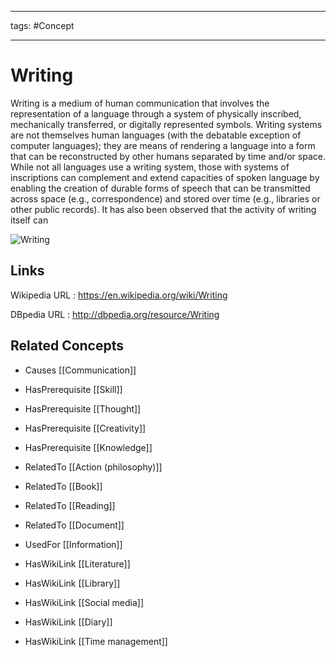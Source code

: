 




---

tags: #Concept

---
# Writing


Writing is a medium of human communication that involves the representation of a language through a system of physically inscribed, mechanically transferred, or digitally represented symbols. Writing systems are not themselves human languages (with the debatable exception of computer languages); they are means of rendering a language into a form that can be reconstructed by other humans separated by time and/or space. While not all languages use a writing system, those with systems of inscriptions can complement and extend capacities of spoken language by enabling the creation of durable forms of speech that can be transmitted across space (e.g., correspondence) and stored over time (e.g., libraries or other public records). It has also been observed that the activity of writing itself can

![Writing](http://commons.wikimedia.org/wiki/Special:FilePath/Rosetta_Stone.jpg?width=300)


## Links


Wikipedia URL : https://en.wikipedia.org/wiki/Writing

DBpedia URL : http://dbpedia.org/resource/Writing


## Related Concepts


- Causes [[Communication]]

- HasPrerequisite [[Skill]]

- HasPrerequisite [[Thought]]

- HasPrerequisite [[Creativity]]

- HasPrerequisite [[Knowledge]]

- RelatedTo [[Action (philosophy)]]

- RelatedTo [[Book]]

- RelatedTo [[Reading]]

- RelatedTo [[Document]]

- UsedFor [[Information]]

- HasWikiLink [[Literature]]

- HasWikiLink [[Library]]

- HasWikiLink [[Social media]]

- HasWikiLink [[Diary]]

- HasWikiLink [[Time management]]